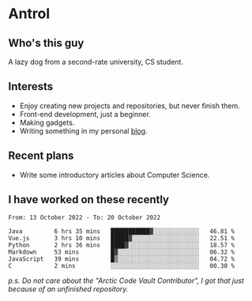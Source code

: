# Antrol

## Who's this guy

A lazy dog from a second-rate university, CS student.

## Interests

* Enjoy creating new projects and repositories, but never finish them.
* Front-end development, just a beginner.
* Making gadgets.
* Writing something in my personal [blog](https://blog.antrol.xyz/).

## Recent plans

* Write some introductory articles about Computer Science.

<!--
* Try to develop a website for [Anime4KCPP](https://github.com/TianZerL/Anime4KCPP).
* Develop a Markdown renderer which user can customize its css, of course it is GUI-based.~~(If I could finish  it before getting bored)~~
* Work with my [teammates](https://github.com/SWJTU-Lazy-Dogs).
* Find something interests me, as a hobby after finishing my ~~boring~~ homework.
-->

## I have worked on these recently

<!--START_SECTION:waka-->

```text
From: 13 October 2022 - To: 20 October 2022

Java         6 hrs 35 mins   ███████████▓░░░░░░░░░░░░░   46.81 %
Vue.js       3 hrs 10 mins   █████▓░░░░░░░░░░░░░░░░░░░   22.51 %
Python       2 hrs 36 mins   ████▓░░░░░░░░░░░░░░░░░░░░   18.57 %
Markdown     53 mins         █▓░░░░░░░░░░░░░░░░░░░░░░░   06.32 %
JavaScript   39 mins         █▒░░░░░░░░░░░░░░░░░░░░░░░   04.72 %
C            2 mins          ░░░░░░░░░░░░░░░░░░░░░░░░░   00.30 %
```

<!--END_SECTION:waka-->

*p.s.  Do not care about the "Arctic Code Vault Contributor", I got that just because of an unfinished repository.*

<!--
**qzmlgfj/qzmlgfj** is a ✨ _special_ ✨ repository because its `README.md` (this file) appears on your GitHub profile.

Here are some ideas to get you started:

- 🔭 I’m currently working on ...
- 🌱 I’m currently learning ...
- 👯 I’m looking to collaborate on ...
- 🤔 I’m looking for help with ...
- 💬 Ask me about ...
- 📫 How to reach me: ...
- 😄 Pronouns: ...
- ⚡ Fun fact: ...
-->
